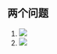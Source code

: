 ## 两个问题

1. ![](http://ww1.sinaimg.cn/large/cfc08357gy1fdkdrfswo6j20yu0abjs6)
2. ![](http://ww1.sinaimg.cn/large/cfc08357gy1fdkdta096zj20zk0az0ti)

